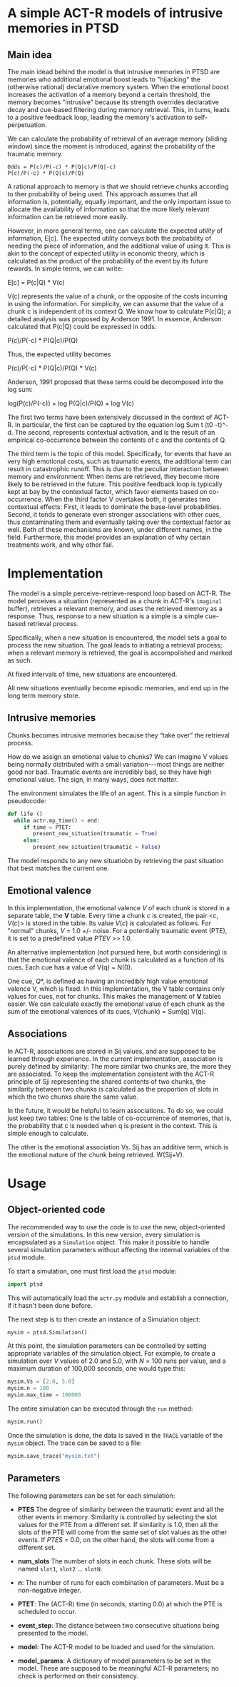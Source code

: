 # A simple ACT-R models of intrusive memories in PTSD 

## Main idea

The main idead behind the model is that intrusive memories in PTSD are
memories who additional emotional boost leads to "hijacking" the
(otherwise rational) declarative memory system. When the emotional
boost increases the activation of a memory beyond a certain threshold,
the memory becomes "intrusive" because its strength overrides
declarative decay and cue-based filtering during memory
retrieval. This, in turns, leads to a positive feedback loop, leading
the memory's activation to self-perpetuation.


We can calculate the probability of retrieval of an average memory
(sliding window) since the moment is introduced, against the
probability of the traumatic memory.

    Odds = P(c)/P(-c) * P(Q|c)/P(Q|-c) 
    P(c)/P(-c) * P(Q|c)/P(Q)


A rational approach to memory is that we should retrieve chunks
according to ther probability of being used. This approach assumes
that all information is, potentially, equally important, and the only
important issue to allocate the availability of information so that
the more likely relevant information can be retrieved more easily.

However, in more general terms, one can calculate the expected _utility_
of information, E[c]. The expected utility conveys both the probability
of needing the piece of information, and the additional value of using
it. This is akin to the concept of expected utility in economic
theory, which is calculated as the product of the probability of the
event by its future rewards. In simple terms, we can write:

E[c] = P(c|Q) * V(c)
	
V(c) represents the value of a chunk, or the opposite of the costs
incurring in using the information. For simplicity, we can assume that
the value of a chunk c is independent of its context Q. We know how to
calculate P(c|Q); a detailed analysis was proposed by Anderson
1991. In essence, Anderson calculated that P(c|Q) could be expressed
in odds:

   P(c)/P(-c) * P(Q|c)/P(Q) 

Thus, the expected utility becomes

   P(c)/P(-c) * P(Q|c)/P(Q) * V(c)

Anderson, 1991 proposed that these terms could be decomposed into the
log sum:

   log(P(c)/P(-c)) + log P(Q|c)/P(Q) + log  V(c) 

The first two terms have been extensively discussed in the context of
ACT-R. In particular, the first can be captured by the equation log
Sum t (t0 –t)^-d. The second, represents contextual activation, and is
the result of an empirical co-occurrence between the contents of c and
the contents of Q.

The third term is the topic of this model. Specifically, for events
that have an very high emotional costs, such as traumatic events, the
additional term can result in catastrophic runoff. This is due to the
peculiar interaction between memory and environment: When items are
retrieved, they become more likely to be retrieved in the future. This
positive feedback loop is typically kept at bay by the contextual
factor, which favor elements based on co-occurrence. When the third
factor V overtakes both, it generates two contextual effects: First,
it leads to dominate the base-level probabilities. Second, it tends to
generate even stronger associations with other cues, thus
contaminating them and eventually taking over the contextual factor as
well. Both of these mechanisms are known, under different names, in
the field. Furthermore, this model provides an explanation of why
certain treatments work, and why other fail.


# Implementation

The model is a simple perceive-retrieve-respond loop based on
ACT-R. The model perceives a situation (represented as a chunk in
ACT-R's `imaginal` buffer), retrieves a relevant memory, and uses the
retrieved memory as a response. Thus, response to a new situation is a
simple is a simple cue-based retrieval process.

Specifically, when a new situation is encountered, the model sets a
goal to process the new situation. The goal leads to initiating a
retrieval process; when a relevant memory is retrieved, the goal is
accompolished and marked as such.

At fixed intervals of time, new situations are encountered.

All new situations eventually become episodic memories, and end up in
the long term memory store.

## Intrusive memories

Chunks becomes intrusive memories because they “take over” the
retrieval process.

How do we assign an emotional value to chunks? We can imagine V values
being normally distributed with a small variation---most things are
neither good nor bad. Traumatic events are incredibly bad, so they
have high emotional value. The sign, in many ways, does not matter.

The environment simulates the life of an agent. This is a simple
function in pseudocode:

```python
def life ()
  while actr.mp_time() < end:
	 if time = PTET:
        present_new_situation(traumatic = True)
     else:
        present_new_situation(traumatic = False)
```

The model responds to any new situatiobn by retrieving the past
situation that best matches the current one.

## Emotional valence

In this implementation, the emotional valence _V_ of each chunk is stored
in a separate table, the __V__ table. Every time a chunk _c_ is
created, the pair <_c_, _V_(_c_)> is stored in the table. Its value
_V_(_c_) is calculated as follows. For "normal" chunks, _V_ = 1.0 +/-
noise. For a potentially traumatic event (PTE), it is set to a
predefined value _PTEV_ >> 1.0.   

An alternative implementation (not pursued here, but worth
considering) is that the emotional valence of each chunk is calculated
as a function of its cues. Each cue has a value of V(q) ~ N(0).

One cue, _Q_*, is defined as having an incredibly high value emotional
valence V, which is fixed. In this implementation, the V table
contains only values for cues, not for chunks. This makes the
management of __V__ tables easier. We can calculate exactly the
emotional value of each chunk as the sum of the emotional valences of
its cues, V(chunk) = Sum[q] V(q).

## Associations

In ACT-R, associations are stored in Sij values, and are supposed to
be learned through experience. In the current implementation,
association is purely defined by similarity: The more similar two
chunks are, the more they are associated. To keep the
implementation consistent with the ACT-R principle of Sji representing
the shared contents of two chunks, the similarity between two chunks
is calculated as the proportion of slots in which the two chunks share
the same value.

In the future, it would be helpful to learn associations. To do so, we
could just keep two tables: One is the table of co-occurrence of
memories, that is, the probability that c is needed when q is present
in the context. This is simple enough to calculate.

The other is the emotional association Vs. Sij has an additive term,
which is the emotional nature of the chunk being retrieved. W(Sij+V).


# Usage

## Object-oriented code

The recommended way to use the code is to use the new, object-oriented
version of the simulations. In this new version, every simulation is
encapsulated as a `Simulation` object. This make it possible to handle
several simulation parameters without affecting the internal variables
of the `ptsd` module.

To start a simulation, one must first load the `ptsd`
module:

```python
import ptsd
```

This will automatically load the `actr.py` module and establish a
connection, if it hasn't been done before.

The next step is to then create an instance of a Simulation object:

```python
mysim = ptsd.Simulation()
```

At this point, the simulation parameters can be controlled by setting
appropriate variables of the simulation object. For example, to create
a simulation over _V_ values of 2.0 and 5.0, with _N_ = 100 runs per
value, and a maximum duration of 100,000 seconds, one would type this:

```python
mysim.Vs = [2.0, 5.0]
mysim.n = 100
mysim.max_time = 100000
```

The entire simulation can be executed through the `run` method:

```python
mysim.run()
```

Once the simulation is done, the data is saved in the `TRACE` variable
of the `mysim` object. The trace can be saved to a file:

```python
mysim.save_trace("mysim.txt")
```

## Parameters

The following parameters can be set for each simulation:

* __PTES__ The degree of similarity between the traumatic event and
  all the other events in memory. Similarity is controlled by
  selecting the slot values for the PTE from a different set. If
  similarity is 1.0, then all the slots of the PTE will come from the
  same set of slot values as the other events. If _PTES_ = 0.0, on the
  other hand, the slots will come from a different set.

* __num_slots__ The number of slots in each chunk. These slots will be
  named `slot1`, `slot2` ... `slotN`.

* __n__: The number of runs for each combination of parameters. Must
  be a non-negative integer.

* __PTET__: The (ACT-R) time (in seconds, starting 0.0) at which the
  PTE is scheduled to occur.

* __event_step__: The distance between two consecutive situations
  being presented to the model.

* __model__: The ACT-R model to be loaded and used for the simulation.

* __model_params__: A dictionary of model parameters to be set in the
  model. These are supposed to be meaningful ACT-R parameters; no
  check is performed on their consistency.